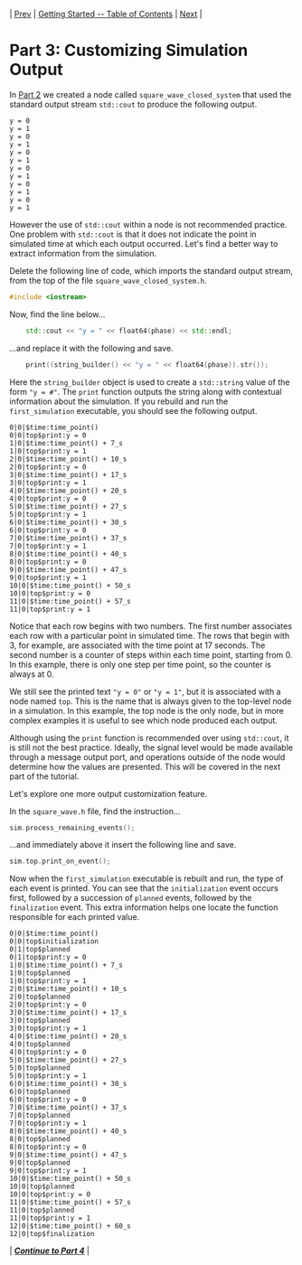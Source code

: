 | [Prev](part02.html) | [Getting Started -- Table of Contents](index.html) | [Next](part04.html) |
# Part 3: Customizing Simulation Output

In [Part 2](part02.html) we created a node called `square_wave_closed_system` that used the standard output stream `std::cout` to produce the following output.

```
y = 0
y = 1
y = 0
y = 1
y = 0
y = 1
y = 0
y = 1
y = 0
y = 1
y = 0
y = 1
```

However the use of `std::cout` within a node is not recommended practice. One problem with `std::cout` is that it does not indicate the point in simulated time at which each output occurred. Let's find a better way to extract information from the simulation.

Delete the following line of code, which imports the standard output stream, from the top of the file `square_wave_closed_system.h`.

```cpp
#include <iostream>
```

Now, find the line below...

```cpp
    std::cout << "y = " << float64(phase) << std::endl;
```

...and replace it with the following and save.

```cpp
    print((string_builder() << "y = " << float64(phase)).str());
```

Here the `string_builder` object is used to create a `std::string` value of the form `"y = #"`. The `print` function outputs the string along with contextual information about the simulation. If you rebuild and run the `first_simulation` executable, you should see the following output.

```
0|0|$time:time_point()
0|0|top$print:y = 0
1|0|$time:time_point() + 7_s
1|0|top$print:y = 1
2|0|$time:time_point() + 10_s
2|0|top$print:y = 0
3|0|$time:time_point() + 17_s
3|0|top$print:y = 1
4|0|$time:time_point() + 20_s
4|0|top$print:y = 0
5|0|$time:time_point() + 27_s
5|0|top$print:y = 1
6|0|$time:time_point() + 30_s
6|0|top$print:y = 0
7|0|$time:time_point() + 37_s
7|0|top$print:y = 1
8|0|$time:time_point() + 40_s
8|0|top$print:y = 0
9|0|$time:time_point() + 47_s
9|0|top$print:y = 1
10|0|$time:time_point() + 50_s
10|0|top$print:y = 0
11|0|$time:time_point() + 57_s
11|0|top$print:y = 1
```

Notice that each row begins with two numbers. The first number associates each row with a particular point in simulated time. The rows that begin with 3, for example, are associated with the time point at 17 seconds. The second number is a counter of steps within each time point, starting from 0. In this example, there is only one step per time point, so the counter is always at 0.

We still see the printed text `"y = 0"` or `"y = 1"`, but it is associated with a node named `top`. This is the name that is always given to the top-level node in a simulation. In this example, the top node is the only node, but in more complex examples it is useful to see which node produced each output.

Although using the `print` function is recommended over using `std::cout`, it is still not the best practice. Ideally, the signal level would be made available through a message output port, and operations outside of the node would determine how the values are presented. This will be covered in the next part of the tutorial.

Let's explore one more output customization feature.

In the `square_wave.h` file, find the instruction...

```cpp
sim.process_remaining_events();
```

...and immediately above it insert the following line and save.

```cpp
sim.top.print_on_event();
```

Now when the `first_simulation` executable is rebuilt and run, the type of each event is printed. You can see that the `initialization` event occurs first, followed by a succession of `planned` events, followed by the `finalization` event. This extra information helps one locate the function responsible for each printed value.

```
0|0|$time:time_point()
0|0|top$initialization
0|1|top$planned
0|1|top$print:y = 0
1|0|$time:time_point() + 7_s
1|0|top$planned
1|0|top$print:y = 1
2|0|$time:time_point() + 10_s
2|0|top$planned
2|0|top$print:y = 0
3|0|$time:time_point() + 17_s
3|0|top$planned
3|0|top$print:y = 1
4|0|$time:time_point() + 20_s
4|0|top$planned
4|0|top$print:y = 0
5|0|$time:time_point() + 27_s
5|0|top$planned
5|0|top$print:y = 1
6|0|$time:time_point() + 30_s
6|0|top$planned
6|0|top$print:y = 0
7|0|$time:time_point() + 37_s
7|0|top$planned
7|0|top$print:y = 1
8|0|$time:time_point() + 40_s
8|0|top$planned
8|0|top$print:y = 0
9|0|$time:time_point() + 47_s
9|0|top$planned
9|0|top$print:y = 1
10|0|$time:time_point() + 50_s
10|0|top$planned
10|0|top$print:y = 0
11|0|$time:time_point() + 57_s
11|0|top$planned
11|0|top$print:y = 1
12|0|$time:time_point() + 60_s
12|0|top$finalization
```

| [***Continue to Part 4***](part04.html) |

